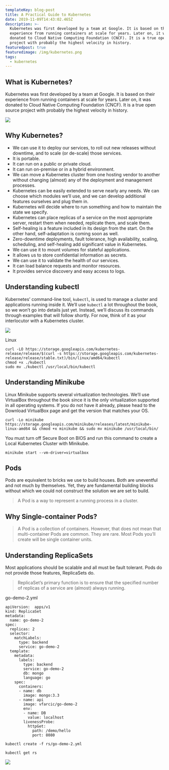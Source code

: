 ```yaml
---
templateKey: blog-post
title: A Practical Guide to Kubernetes
date: 2019-11-09T14:43:02.465Z
description: >-
  Kubernetes was first developed by a team at Google. It is based on their
  experience from running containers at scale for years. Later on, it was
  donated to Cloud Native Computing Foundation (CNCF). It is a true open source
  project with probably the highest velocity in history.
featuredpost: true
featuredimage: /img/kubernetes.png
tags:
  - kubernetes
---
```

## What is Kubernetes?

Kubernetes was first developed by a team at Google. It is based on their experience from running containers at scale for years. Later on, it was donated to Cloud Native Computing Foundation (CNCF). It is a true open source project with probably the highest velocity in history.

![](/img/5275456112689152.svg)

## Why Kubernetes?

* We can use it to deploy our services, to roll out new releases without downtime, and to scale (or de-scale) those services.
* It is portable.
* It can run on a public or private cloud.
* It can run on-premise or in a hybrid environment.
* We can move a Kubernetes cluster from one hosting vendor to another without changing (almost) any of the deployment and management processes.
* Kubernetes can be easily extended to serve nearly any needs. We can choose which modules we’ll use, and we can develop additional features ourselves and plug them in.
* Kubernetes will decide where to run something and how to maintain the state we specify.
* Kubernetes can place replicas of a service on the most appropriate server, restart them when needed, replicate them, and scale them.
* Self-healing is a feature included in its design from the start. On the other hand, self-adaptation is coming soon as well.
* Zero-downtime deployments, fault tolerance, high availability, scaling, scheduling, and self-healing add significant value in Kubernetes.
* We can use it to mount volumes for stateful applications.
* It allows us to store confidential information as secrets.
* We can use it to validate the health of our services.
* It can load balance requests and monitor resources.
* It provides service discovery and easy access to logs.

## Understanding kubectl

Kubernetes’ command-line tool, `kubectl`, is used to manage a cluster and applications running inside it. We’ll use `kubectl` a lot throughout the book, so we won’t go into details just yet. Instead, we’ll discuss its commands through examples that will follow shortly. For now, think of it as your interlocutor with a Kubernetes cluster.

![](/img/kubectl.svg)

Linux

```
curl -LO https://storage.googleapis.com/kubernetes-release/release/$(curl -s https://storage.googleapis.com/kubernetes-release/release/stable.txt)/bin/linux/amd64/kubectl
chmod +x ./kubectl
sudo mv ./kubectl /usr/local/bin/kubectl
```

## Understanding Minikube

Linux
Minikube supports several virtualization technologies. We’ll use VirtualBox throughout the book since it is the only virtualization supported in all operating systems. If you do not have it already, please head to the Download VirtualBox page and get the version that matches your OS.

```
curl -Lo minikube https://storage.googleapis.com/minikube/releases/latest/minikube-linux-amd64 && chmod +x minikube && sudo mv minikube /usr/local/bin/
```

You must turn off Secure Boot on BIOS and run this command to create a Local Kubernetes Cluster with Minikube.

`minikube start --vm-driver=virtualbox`

## Pods

Pods are equivalent to bricks we use to build houses. Both are uneventful and not much by themselves. Yet, they are fundamental building blocks without which we could not construct the solution we are set to build.

> A Pod is a way to represent a running process in a cluster.

## Why Single-container Pods?

> A Pod is a collection of containers. However, that does not mean that multi-container Pods are common. They are rare. Most Pods you’ll create will be single container units.

## Understanding ReplicaSets

Most applications should be scalable and all must be fault tolerant. Pods do not provide those features, ReplicaSets do.

> ReplicaSet’s primary function is to ensure that the specified number of replicas of a service are (almost) always running.

go-demo-2.yml

```
apiVersion:  apps/v1
kind: ReplicaSet
metadata:
  name: go-demo-2
spec:
  replicas: 2
  selector:
    matchLabels:
      type: backend
      service: go-demo-2
  template:
    metadata:
      labels:
        type: backend
        service: go-demo-2
        db: mongo
        language: go
    spec:
      containers:
      - name: db
        image: mongo:3.3
      - name: api
        image: vfarcic/go-demo-2
        env:
        - name: DB
          value: localhost
        livenessProbe:
          httpGet:
            path: /demo/hello
            port: 8080
```

`kubectl create -f rs/go-demo-2.yml`

`kubectl get rs`

![](/img/5998773148844032.png)
